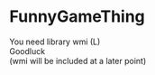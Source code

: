 # FunnyGameThing

<p>
You need library wmi (L) <br>
Goodluck <br>
(wmi will be included at a later point)
</p>
